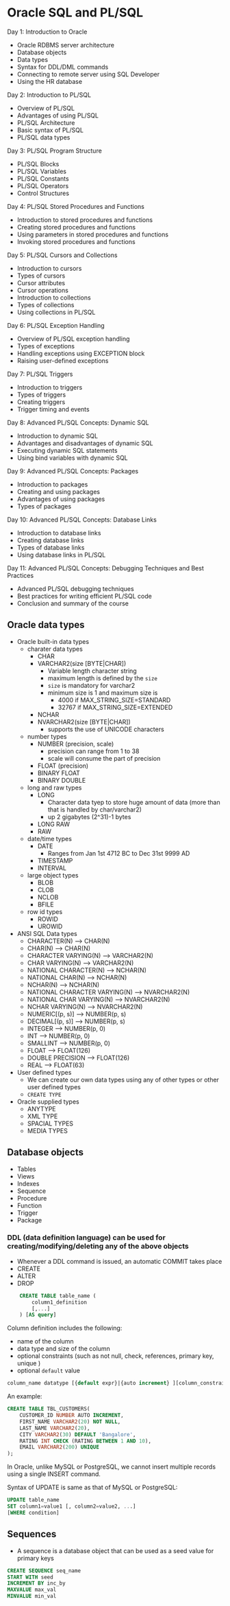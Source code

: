 # Oracle SQL and PL/SQL

Day 1: Introduction to Oracle

-   Oracle RDBMS server architecture
-   Database objects
-   Data types
-   Syntax for DDL/DML commands
-   Connecting to remote server using SQL Developer
-   Using the HR database

Day 2: Introduction to PL/SQL

-   Overview of PL/SQL
-   Advantages of using PL/SQL
-   PL/SQL Architecture
-   Basic syntax of PL/SQL
-   PL/SQL data types

Day 3: PL/SQL Program Structure

-   PL/SQL Blocks
-   PL/SQL Variables
-   PL/SQL Constants
-   PL/SQL Operators
-   Control Structures

Day 4: PL/SQL Stored Procedures and Functions

-   Introduction to stored procedures and functions
-   Creating stored procedures and functions
-   Using parameters in stored procedures and functions
-   Invoking stored procedures and functions

Day 5: PL/SQL Cursors and Collections

-   Introduction to cursors
-   Types of cursors
-   Cursor attributes
-   Cursor operations
-   Introduction to collections
-   Types of collections
-   Using collections in PL/SQL

Day 6: PL/SQL Exception Handling

-   Overview of PL/SQL exception handling
-   Types of exceptions
-   Handling exceptions using EXCEPTION block
-   Raising user-defined exceptions

Day 7: PL/SQL Triggers

-   Introduction to triggers
-   Types of triggers
-   Creating triggers
-   Trigger timing and events

Day 8: Advanced PL/SQL Concepts: Dynamic SQL

-   Introduction to dynamic SQL
-   Advantages and disadvantages of dynamic SQL
-   Executing dynamic SQL statements
-   Using bind variables with dynamic SQL

Day 9: Advanced PL/SQL Concepts: Packages

-   Introduction to packages
-   Creating and using packages
-   Advantages of using packages
-   Types of packages

Day 10: Advanced PL/SQL Concepts: Database Links

-   Introduction to database links
-   Creating database links
-   Types of database links
-   Using database links in PL/SQL

Day 11: Advanced PL/SQL Concepts: Debugging Techniques and Best Practices

-   Advanced PL/SQL debugging techniques
-   Best practices for writing efficient PL/SQL code
-   Conclusion and summary of the course

## Oracle data types

-   Oracle built-in data types
    -   charater data types
        -   CHAR
        -   VARCHAR2(size [BYTE|CHAR])
            -   Variable length character string
            -   maximum length is defined by the `size`
            -   `size` is mandatory for varchar2
            -   minimum size is 1 and maximum size is
                -   4000 if MAX_STRING_SIZE=STANDARD
                -   32767 if MAX_STRING_SIZE=EXTENDED
        -   NCHAR
        -   NVARCHAR2(size [BYTE|CHAR])
            -   supports the use of UNICODE characters
    -   number types
        -   NUMBER (precision, scale)
            -   precision can range from 1 to 38
            -   scale will consume the part of precision
        -   FLOAT (precision)
        -   BINARY FLOAT
        -   BINARY DOUBLE
    -   long and raw types
        -   LONG
            -   Character data tyep to store huge amount of data (more than that is handled by char/varchar2)
            -   up 2 gigabytes (2^31)-1 bytes
        -   LONG RAW
        -   RAW
    -   date/time types
        -   DATE
            -   Ranges from Jan 1st 4712 BC to Dec 31st 9999 AD
        -   TIMESTAMP
        -   INTERVAL
    -   large object types
        -   BLOB
        -   CLOB
        -   NCLOB
        -   BFILE
    -   row id types
        -   ROWID
        -   UROWID
-   ANSI SQL Data types
    -   CHARACTER(N) --> CHAR(N)
    -   CHAR(N) --> CHAR(N)
    -   CHARACTER VARYING(N) --> VARCHAR2(N)
    -   CHAR VARYING(N) --> VARCHAR2(N)
    -   NATIONAL CHARACTER(N) --> NCHAR(N)
    -   NATIONAL CHAR(N) --> NCHAR(N)
    -   NCHAR(N) --> NCHAR(N)
    -   NATIONAL CHARACTER VARYING(N) --> NVARCHAR2(N)
    -   NATIONAL CHAR VARYING(N) --> NVARCHAR2(N)
    -   NCHAR VARYING(N) --> NVARCHAR2(N)
    -   NUMERIC[(p, s)] --> NUMBER(p, s)
    -   DECIMAL[(p, s)] --> NUMBER(p, s)
    -   INTEGER --> NUMBER(p, 0)
    -   INT --> NUMBER(p, 0)
    -   SMALLINT --> NUMBER(p, 0)
    -   FLOAT --> FLOAT(126)
    -   DOUBLE PRECISION --> FLOAT(126)
    -   REAL --> FLOAT(63)
-   User defined types
    -   We can create our own data types using any of other types or other user defined types
    -   `CREATE TYPE`
-   Oracle supplied types
    -   ANYTYPE
    -   XML TYPE
    -   SPACIAL TYPES
    -   MEDIA TYPES

## Database objects

-   Tables
-   Views
-   Indexes
-   Sequence
-   Procedure
-   Function
-   Trigger
-   Package

### DDL (data definition language) can be used for creating/modifying/deleting any of the above objects

-   Whenever a DDL command is issued, an automatic COMMIT takes place
-   CREATE
-   ALTER
-   DROP

```sql
    CREATE TABLE table_name (
        column1_definition
        [,...]
    ) [AS query]
```

Column definition includes the following:

-   name of the column
-   data type and size of the column
-   optional constraints (such as not null, check, references, primary key, unique )
-   optional `default` value

```sql
column_name datatype [{default expr}|{auto increment} ][column_constraint]
```

An example:

```sql
CREATE TABLE TBL_CUSTOMERS(
    CUSTOMER_ID NUMBER AUTO INCREMENT,
    FIRST_NAME VARCHAR2(20) NOT NULL,
    LAST_NAME VARCHAR2(20),
    CITY VARCHAR2(30) DEFAULT 'Bangalore',
    RATING INT CHECK (RATING BETWEEN 1 AND 10),
    EMAIL VARCHAR2(200) UNIQUE
);
```

In Oracle, unlike MySQL or PostgreSQL, we cannot insert multiple records using a single INSERT command.

Syntax of UPDATE is same as that of MySQL or PostgreSQL:

```sql
UPDATE table_name
SET column1=value1 [, column2=value2, ...]
[WHERE condition]
```

## Sequences

-   A sequence is a database object that can be used as a seed value for primary keys

```sql
CREATE SEQUENCE seq_name
START WITH seed
INCREMENT BY inc_by
MAXVALUE max_val
MINVALUE min_val
```
